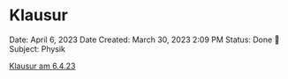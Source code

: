 # Klausur

Date: April 6, 2023
Date Created: March 30, 2023 2:09 PM
Status: Done 🙌
Subject: Physik

[Klausur am 6.4.23](Klausur/Klausur%20am%206%204%2023.md)